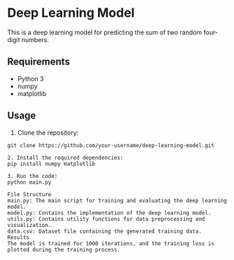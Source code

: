 # Deep Learning Model

This is a deep learning model for predicting the sum of two random four-digit numbers.

## Requirements

- Python 3
- numpy
- matplotlib

## Usage

1. Clone the repository:

```shell
git clone https://github.com/your-username/deep-learning-model.git

2. Install the required dependencies:
pip install numpy matplotlib

3. Run the code:
python main.py

File Structure
main.py: The main script for training and evaluating the deep learning model.
model.py: Contains the implementation of the deep learning model.
utils.py: Contains utility functions for data preprocessing and visualization.
data.csv: Dataset file containing the generated training data.
Results
The model is trained for 1000 iterations, and the training loss is plotted during the training process.
